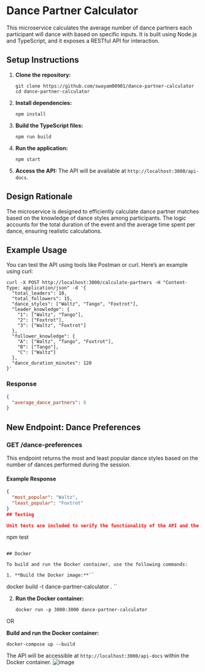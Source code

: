 # Dance Partner Calculator

This microservice calculates the average number of dance partners each participant will dance with based on specific inputs. It is built using Node.js and TypeScript, and it exposes a RESTful API for interaction.

## Setup Instructions

1. **Clone the repository:**
   ```
   git clone https://github.com/swayam00901/dance-partner-calculator
   cd dance-partner-calculator
   ```

2. **Install dependencies:**
   ```
   npm install
   ```

3. **Build the TypeScript files:**
   ```
   npm run build
   ```

4. **Run the application:**
   ```
   npm start
   ```

5. **Access the API:**
   The API will be available at `http://localhost:3000/api-docs`.

## Design Rationale

The microservice is designed to efficiently calculate dance partner matches based on the knowledge of dance styles among participants. The logic accounts for the total duration of the event and the average time spent per dance, ensuring realistic calculations.

## Example Usage

You can test the API using tools like Postman or curl. Here’s an example using curl:

```
curl -X POST http://localhost:3000/calculate-partners -H "Content-Type: application/json" -d '{
  "total_leaders": 10,
  "total_followers": 15,
  "dance_styles": ["Waltz", "Tango", "Foxtrot"],
  "leader_knowledge": {
    "1": ["Waltz", "Tango"],
    "2": ["Foxtrot"],
    "3": ["Waltz", "Foxtrot"]
  },
  "follower_knowledge": {
    "A": ["Waltz", "Tango", "Foxtrot"],
    "B": ["Tango"],
    "C": ["Waltz"]
  },
  "dance_duration_minutes": 120
}'
```

### Response

```json
{
  "average_dance_partners": 8
}
```
## New Endpoint: Dance Preferences

### GET /dance-preferences

This endpoint returns the most and least popular dance styles based on the number of dances performed during the session.

#### Example Response

```json
{
  "most_popular": "Waltz",
  "least_popular": "Foxtrot"
}
## Testing

Unit tests are included to verify the functionality of the API and the underlying logic. To run the tests, use the following command:

```
npm test
```

## Docker

To build and run the Docker container, use the following commands:

1. **Build the Docker image:**``
   ```
   docker build -t dance-partner-calculator .
   ``

2. **Run the Docker container:**

   ```
   docker run -p 3000:3000 dance-partner-calculator
   ```
OR

**Build and run the Docker container:**

   ```
   docker-compose up --build
   ```

The API will be accessible at `http://localhost:3000/api-docs` within the Docker container.
![image](https://github.com/user-attachments/assets/1c20e58c-cd82-4cf9-992c-a4c382a70c0f)

